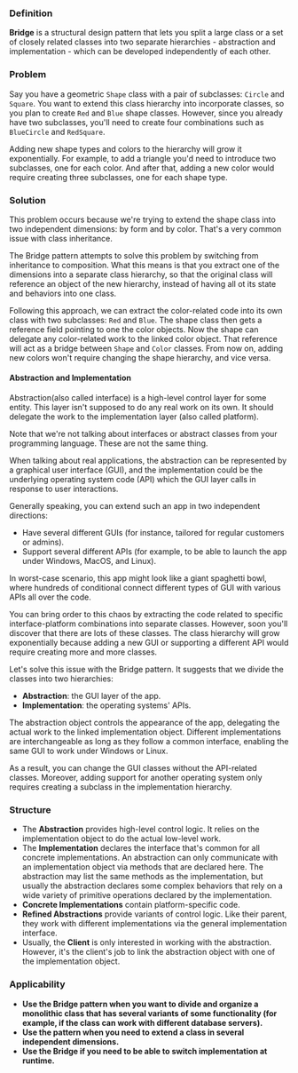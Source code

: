 ### Definition
**Bridge** is a structural design pattern that lets you split a large class or a set of closely related classes into two separate hierarchies - abstraction and implementation - which can be developed independently of each other.

### Problem
Say you have a geometric `Shape` class with a pair of subclasses: `Circle` and `Square`.
You want to extend this class hierarchy into incorporate classes, so you plan to
create `Red` and `Blue` shape classes. However, since you already
have two subclasses, you'll need to create four combinations such as `BlueCircle` and `RedSquare`.

Adding new shape types and colors to the hierarchy will grow it exponentially.
For example, to add a triangle you'd need to introduce two subclasses,
one for each color. And after that, adding a new color would require
creating three subclasses, one for each shape type.

### Solution
This problem occurs because we're trying to extend the shape class
into two independent dimensions: by form and by color.
That's a very common issue with class inheritance.

The Bridge pattern attempts to solve this problem by switching
from inheritance to composition. What this means is that you extract
one of the dimensions into a separate class hierarchy, so that the original
class will reference an object of the new hierarchy, instead of
having all ot its state and behaviors into one class.

Following this approach, we can extract the color-related code into
its own class with two subclasses: `Red` and `Blue`. The shape class
then gets a reference field pointing to one the color objects. Now
the shape can delegate any color-related work to the linked color object.
That reference will act as a bridge between `Shape` and `Color` classes.
From now on, adding new colors won't require changing the shape hierarchy, and vice versa.

#### Abstraction and Implementation
Abstraction(also called interface) is a high-level control layer
for some entity. This layer isn't supposed to do any real work
on its own. It should delegate the work to the implementation
layer (also called platform).

Note that we're not talking about interfaces or abstract classes
from your programming language. These are not the same thing.

When talking about real applications, the abstraction can be represented
by a graphical user interface (GUI), and the implementation could be
the underlying operating system code (API) which the GUI layer calls
in response to user interactions.

Generally speaking, you can extend such an app in two independent directions:
- Have several different GUIs (for instance, tailored for regular customers or admins).
- Support several different APIs (for example, to be able to launch the app under Windows, MacOS, and Linux).

In worst-case scenario, this app might look like a giant spaghetti bowl, where
hundreds of conditional connect different types of GUI with various
APIs all over the code.

You can bring order to this chaos by extracting the code related to
specific interface-platform combinations into separate classes. However,
soon you'll discover that there are lots of these classes. The class
hierarchy will grow exponentially because adding a new GUI or supporting
a different API would require creating more and more classes.

Let's solve this issue with the Bridge pattern. It suggests that
we divide the classes into two hierarchies:
- **Abstraction**: the GUI layer of the app.
- **Implementation**: the operating systems' APIs.

The abstraction object controls the appearance of the app, delegating
the actual work to the linked implementation object.
Different implementations are interchangeable as long as they follow
a common interface, enabling the same GUI to work under Windows or Linux.

As a result, you can change the GUI classes without the API-related classes.
Moreover, adding support for another operating system only requires
creating a subclass in the implementation hierarchy.

### Structure
- The **Abstraction** provides high-level control logic. It relies on
the implementation object to do the actual low-level work.
- The **Implementation** declares the interface that's common for 
all concrete implementations. An abstraction can only communicate with
an implementation object via methods that are declared here.
The abstraction may list the same methods as the implementation, but
usually the abstraction declares some complex behaviors that rely on
a wide variety of primitive operations declared by the implementation.
- **Concrete Implementations** contain platform-specific code.
- **Refined Abstractions** provide variants of control logic. Like
their parent, they work with different implementations via the general
implementation interface.
- Usually, the **Client** is only interested in working with the abstraction.
However, it's the client's job to link the abstraction object with one of the implementation object.

### Applicability
- **Use the Bridge pattern when you want to divide and organize a monolithic class that has several variants of some functionality (for example, if the class can work with different database servers).**
- **Use the pattern when you need to extend a class in several independent dimensions.**
- **Use the Bridge if you need to be able to switch implementation at runtime.**
